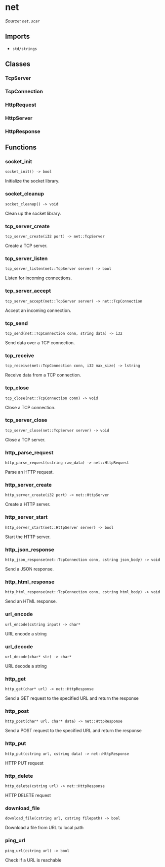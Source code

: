 # net

*Source: `net.scar`*

## Imports

- `std/strings`

## Classes

### TcpServer

### TcpConnection

### HttpRequest

### HttpServer

### HttpResponse


## Functions

### socket_init

`socket_init() -> bool`

Initialize the socket library.

### socket_cleanup

`socket_cleanup() -> void`

Clean up the socket library.

### tcp_server_create

`tcp_server_create(i32 port) -> net::TcpServer`

Create a TCP server.

### tcp_server_listen

`tcp_server_listen(net::TcpServer server) -> bool`

Listen for incoming connections.

### tcp_server_accept

`tcp_server_accept(net::TcpServer server) -> net::TcpConnection`

Accept an incoming connection.

### tcp_send

`tcp_send(net::TcpConnection conn, string data) -> i32`

Send data over a TCP connection.

### tcp_receive

`tcp_receive(net::TcpConnection conn, i32 max_size) -> lstring`

Receive data from a TCP connection.

### tcp_close

`tcp_close(net::TcpConnection conn) -> void`

Close a TCP connection.

### tcp_server_close

`tcp_server_close(net::TcpServer server) -> void`

Close a TCP server.

### http_parse_request

`http_parse_request(cstring raw_data) -> net::HttpRequest`

Parse an HTTP request.

### http_server_create

`http_server_create(i32 port) -> net::HttpServer`

Create a HTTP server.

### http_server_start

`http_server_start(net::HttpServer server) -> bool`

Start the HTTP server.

### http_json_response

`http_json_response(net::TcpConnection conn, cstring json_body) -> void`

Send a JSON response.

### http_html_response

`http_html_response(net::TcpConnection conn, cstring html_body) -> void`

Send an HTML response.

### url_encode

`url_encode(cstring input) -> char*`

URL encode a string

### url_decode

`url_decode(char* str) -> char*`

URL decode a string

### http_get

`http_get(char* url) -> net::HttpResponse`

Send a GET request to the specified URL and return the response

### http_post

`http_post(char* url, char* data) -> net::HttpResponse`

Send a POST request to the specified URL and return the response

### http_put

`http_put(cstring url, cstring data) -> net::HttpResponse`

HTTP PUT request

### http_delete

`http_delete(cstring url) -> net::HttpResponse`

HTTP DELETE request

### download_file

`download_file(cstring url, cstring filepath) -> bool`

Download a file from URL to local path

### ping_url

`ping_url(cstring url) -> bool`

Check if a URL is reachable

